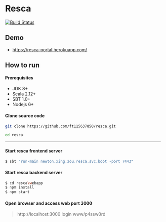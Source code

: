 # Resca
[![Build Status](https://travis-ci.org/ft115637850/resca.svg?branch=master)](https://travis-ci.org/ft115637850/resca)

## Demo
* https://resca-portal.herokuapp.com/

## How to run
#### Prerequisites

* JDK 8+
* Scala 2.12+
* SBT 1.0+
* Nodejs 6+

#### Clone source code
```sh
git clone https://github.com/ft115637850/resca.git

cd resca
```
---

#### Start resca frontend server
```sh
$ sbt "run-main newton.xing.zou.resca.svc.boot -port 7443"
```

#### Start resca backend server
```sh
$ cd resca\webapp
$ npm install
$ npm start
```

#### Open browser and access web port 3000
> http://localhost:3000
> login www/p4ssw0rd
